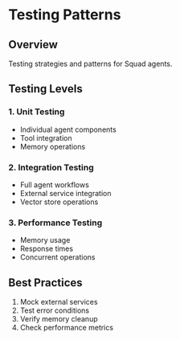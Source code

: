 # Testing Patterns

## Overview
Testing strategies and patterns for Squad agents.

## Testing Levels

### 1. Unit Testing
- Individual agent components
- Tool integration
- Memory operations

### 2. Integration Testing
- Full agent workflows
- External service integration
- Vector store operations

### 3. Performance Testing
- Memory usage
- Response times
- Concurrent operations

## Best Practices
1. Mock external services
2. Test error conditions
3. Verify memory cleanup
4. Check performance metrics 